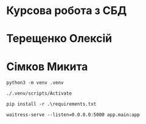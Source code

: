 # Курсова робота з СБД

# Терещенко Олексій

# Сімков Микита

`python3 -m venv .venv`

`./.venv/scripts/Activate`

`pip install -r .\requirements.txt`

`waitress-serve --listen=0.0.0.0:5000 app.main:app`
